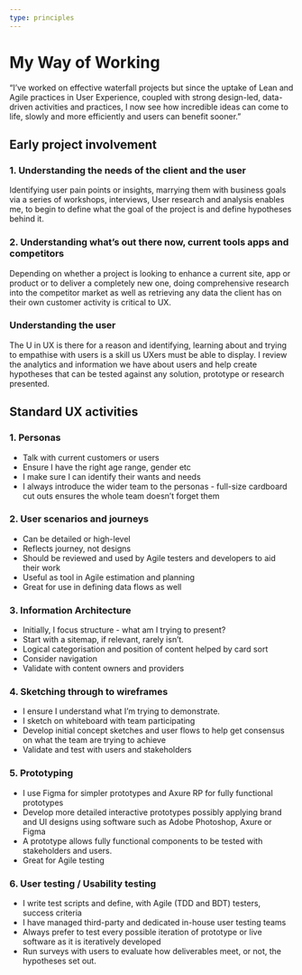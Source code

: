 ```yaml
---
type: principles
---
```

# My Way of Working

“I’ve worked on effective waterfall projects but since the uptake of Lean and Agile practices in User Experience, coupled with strong design-led, data-driven activities and practices, I now see how incredible ideas can come to life, slowly and more efficiently and users can benefit sooner.”

## Early project involvement

### 1. Understanding the needs of the client and the user
Identifying user pain points or insights, marrying them with business goals via a series of workshops, interviews, User research and analysis enables me, to begin to define what the goal of the project is and define hypotheses behind it.

### 2. Understanding what’s out there now, current tools apps and competitors
Depending on whether a project is looking to enhance a current site, app or product or to deliver a completely new one, doing comprehensive research into the competitor market as well as retrieving any data the client has on their own customer activity is critical to UX.

### Understanding the user
The U in UX is there for a reason and identifying, learning about and trying to empathise with users is a skill us UXers must be able to display. I review the analytics and information we have about users and help create hypotheses that can be tested against any solution, prototype or research presented.

## Standard UX activities

### 1. Personas
- Talk with current customers or users
- Ensure I have the right age range, gender etc
- I make sure I can identify their wants and needs
- I always introduce the wider team to the personas - full-size cardboard cut outs ensures the whole team doesn’t forget them

### 2. User scenarios and journeys
- Can be detailed or high-level
- Reflects journey, not designs
- Should be reviewed and used by Agile testers and developers to aid their work
- Useful as tool in Agile estimation and planning
- Great for use in defining data flows as well

### 3. Information Architecture
- Initially, I focus structure - what am I trying to present?
- Start with a sitemap, if relevant, rarely isn’t.
- Logical categorisation and position of content helped by card sort
- Consider navigation
- Validate with content owners and providers

### 4. Sketching through to wireframes
- I ensure I understand what I’m trying to demonstrate.
- I sketch on whiteboard with team participating
- Develop initial concept sketches and user flows to help get consensus on what the team are trying to achieve
- Validate and test with users and stakeholders

### 5. Prototyping
- I use Figma for simpler prototypes and Axure RP for fully functional prototypes
- Develop more detailed interactive prototypes possibly applying brand and UI designs using software such as Adobe Photoshop, Axure or Figma
- A prototype allows fully functional components to be tested with stakeholders and users.
- Great for Agile testing

### 6. User testing / Usability testing
- I write test scripts and define, with Agile (TDD and BDT) testers, success criteria
- I have managed third-party and dedicated in-house user testing teams
- Always prefer to test every possible iteration of prototype or live software as it is iteratively developed
- Run surveys with users to evaluate how deliverables meet, or not, the hypotheses set out.
